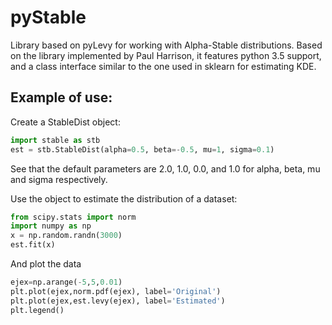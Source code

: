 # pyStable
Library based on pyLevy for working with Alpha-Stable distributions. Based on the library implemented by Paul Harrison, it features python 3.5 support, and a class interface similar to the one used in sklearn for estimating KDE. 

## Example of use:
Create a StableDist object: 
```python
import stable as stb
est = stb.StableDist(alpha=0.5, beta=-0.5, mu=1, sigma=0.1)
```
See that the default parameters are 2.0, 1.0, 0.0, and 1.0 for alpha, beta, mu and sigma respectively. 

Use the object to estimate the distribution of a dataset: 
```python
from scipy.stats import norm
import numpy as np
x = np.random.randn(3000)
est.fit(x)
```
And plot the data
```python
ejex=np.arange(-5,5,0.01)
plt.plot(ejex,norm.pdf(ejex), label='Original')
plt.plot(ejex,est.levy(ejex), label='Estimated')
plt.legend()
```
